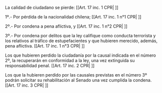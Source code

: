 La calidad de ciudadano se pierde: [[Art. 17 inc. 1 CPR| ]]

1º.- Por pérdida de la nacionalidad chilena; [[Art. 17 inc. 1 n°1 CPR| ]]

2º.- Por condena a pena aflictiva, y [[Art. 17 inc. 1 n°2 CPR| ]]

3º.- Por condena por delitos que la ley califique como conducta terrorista y los relativos al tráfico de estupefacientes y que hubieren merecido, además, pena aflictiva. [[Art. 17 inc. 1 n°3 CPR| ]]

Los que hubieren perdido la ciudadanía por la causal indicada en el número 2º, la recuperarán en conformidad a la ley, una vez extinguida su responsabilidad penal. [[Art. 17 inc. 2 CPR| ]]

Los que la hubieren perdido por las causales previstas en el número 3º podrán solicitar su rehabilitación al Senado una vez cumplida la condena. [[Art. 17 inc. 3 CPR| ]]